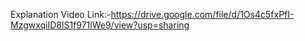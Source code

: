 Explanation Video Link:-https://drive.google.com/file/d/1Os4c5fxPfI-MzgwxqiID8lS1f971lWe9/view?usp=sharing
